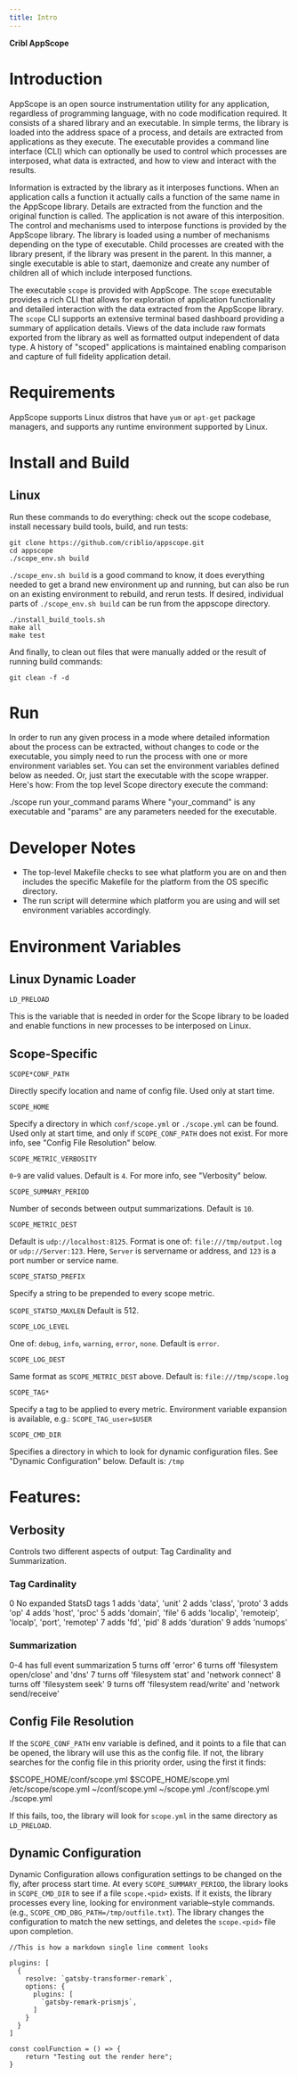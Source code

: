 ```yaml
---
title: Intro
---
```


**Cribl AppScope**

# Introduction

AppScope is an open source instrumentation utility for any application, regardless of programming language, with no code modification required. It consists of a shared library and an executable. In simple terms, the library is loaded into the address space of a process, and details are extracted from applications as they execute. The executable provides a command line interface (CLI) which can optionally be used to control which processes are interposed, what data is extracted, and how to view and interact with the results.

Information is extracted by the library as it interposes functions. When an application calls a function it actually calls a function of the same name in the AppScope library. Details are extracted from the function and the original function is called. The application is not aware of this interposition. The control and mechanisms used to interpose functions is provided by the AppScope library. The library is loaded using a number of mechanisms depending on the type of executable. Child processes are created with the library present, if the library was present in the parent. In this manner, a single executable is able to start, daemonize and create any number of children all of which include interposed functions.

The executable `scope` is provided with AppScope. The `scope` executable provides a rich CLI that allows for exploration of application functionality and detailed interaction with the data extracted from the AppScope library. The `scope` CLI supports an extensive terminal based dashboard providing a summary of application details. Views of the data include raw formats exported from the library as well as formatted output independent of data type. A history of "scoped" applications is maintained enabling comparison and capture of full fidelity application detail.

# Requirements

AppScope supports Linux distros that have `yum` or `apt-get` package managers, and supports any runtime environment supported by Linux.

# Install and Build

## Linux

Run these commands to do everything: check out the scope codebase, install necessary build tools, build, and run tests:

```
git clone https://github.com/criblio/appscope.git
cd appscope
./scope_env.sh build
```

`./scope_env.sh build` is a good command to know, it does everything needed to get a brand new environment up and running, but can also be run on an existing environment to rebuild, and rerun tests. If desired, individual parts of `./scope_env.sh build` can be run from the appscope directory.

```
./install_build_tools.sh
make all
make test
```

And finally, to clean out files that were manually added or the result of running build commands:

```
git clean -f -d
```

# Run

In order to run any given process in a mode where detailed information about the process can be extracted, without changes to code or the executable, you simply need to run the process with one or more environment variables set. You can set the environment variables defined below as needed. Or, just start the executable with the scope wrapper. Here's how: From the top level Scope directory execute the command:

./scope run your_command params
Where "your_command" is any executable and "params" are any parameters needed for the executable.

# Developer Notes

- The top-level Makefile checks to see what platform you are on and then includes the specific Makefile for the platform from the OS specific directory.
- The run script will determine which platform you are using and will set environment variables accordingly.

# Environment Variables

## Linux Dynamic Loader

`LD_PRELOAD`

This is the variable that is needed in order for the Scope library to be loaded and enable functions in new processes to be interposed on Linux.

## Scope-Specific

`SCOPE*CONF_PATH`

Directly specify location and name of config file. Used only at start time.

`SCOPE_HOME`

Specify a directory in which `conf/scope.yml` or `./scope.yml` can be found. Used only at start time, and only if `SCOPE_CONF_PATH` does not exist. For more info, see "Config File Resolution" below.

`SCOPE_METRIC_VERBOSITY`

`0`-`9` are valid values. Default is `4`. For more info, see "Verbosity" below.

`SCOPE_SUMMARY_PERIOD`

Number of seconds between output summarizations. Default is `10`.

`SCOPE_METRIC_DEST`

Default is `udp://localhost:8125`. Format is one of: `file:///tmp/output.log` or
`udp://Server:123`. Here, `Server` is servername or address, and `123` is a port number or service name.

`SCOPE_STATSD_PREFIX`

Specify a string to be prepended to every scope metric.

`SCOPE_STATSD_MAXLEN`
Default is 512.

`SCOPE_LOG_LEVEL`

One of: `debug`, `info`, `warning`, `error`, `none`. Default is `error`.

`SCOPE_LOG_DEST`

Same format as `SCOPE_METRIC_DEST` above. Default is: `file:///tmp/scope.log`

`SCOPE_TAG*`

Specify a tag to be applied to every metric.
Environment variable expansion is available, e.g.: `SCOPE_TAG_user=$USER`

`SCOPE_CMD_DIR`

Specifies a directory in which to look for dynamic configuration files. See "Dynamic Configuration" below. Default is: `/tmp`

# Features:

## Verbosity

Controls two different aspects of output: Tag Cardinality and Summarization.

### Tag Cardinality

0 No expanded StatsD tags
1 adds 'data', 'unit'
2 adds 'class', 'proto'
3 adds 'op'
4 adds 'host', 'proc'
5 adds 'domain', 'file'
6 adds 'localip', 'remoteip', 'localp', 'port', 'remotep'
7 adds 'fd', 'pid'
8 adds 'duration'
9 adds 'numops'

### Summarization

0-4 has full event summarization
5 turns off 'error'
6 turns off 'filesystem open/close' and 'dns'
7 turns off 'filesystem stat' and 'network connect'
8 turns off 'filesystem seek'
9 turns off 'filesystem read/write' and 'network send/receive'

## Config File Resolution

If the `SCOPE_CONF_PATH` env variable is defined, and it points to a file that can be opened, the library will use this as the config file. If not, the library searches for the config file in this priority order, using the first it finds:

$SCOPE_HOME/conf/scope.yml
$SCOPE_HOME/scope.yml
/etc/scope/scope.yml
~/conf/scope.yml
~/scope.yml
./conf/scope.yml
./scope.yml

If this fails, too, the library will look for `scope.yml` in the same directory as `LD_PRELOAD`.

## Dynamic Configuration

Dynamic Configuration allows configuration settings to be changed on the fly, after process start time. At every `SCOPE_SUMMARY_PERIOD`, the library looks in `SCOPE_CMD_DIR` to see if a file `scope.<pid>` exists. If it exists, the library processes every line, looking for environment variable–style commands. (e.g., `SCOPE_CMD_DBG_PATH=/tmp/outfile.txt`). The library changes the configuration to match the new settings, and deletes the `scope.<pid>` file upon completion.

```javascript{numberLines: true}
//This is how a markdown single line comment looks

plugins: [
  {
    resolve: `gatsby-transformer-remark`,
    options: {
      plugins: [
        `gatsby-remark-prismjs`,
      ]
    }
  }
]

const coolFunction = () => {
    return "Testing out the render here";
}
```
